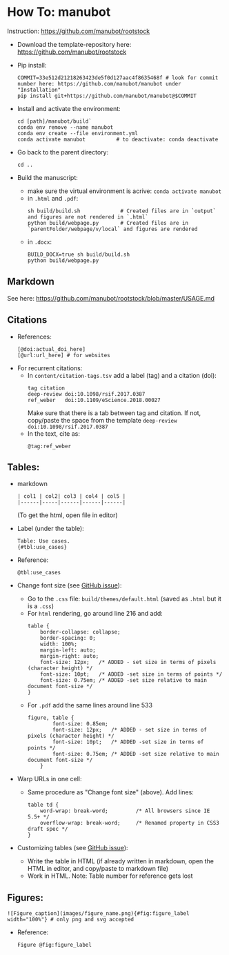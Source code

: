 # How To: manubot

Instruction: https://github.com/manubot/rootstock

- Download the template-repository here: https://github.com/manubot/rootstock  
- Pip install:
  ```
  COMMIT=33e512d21218263423de5f0d127aac4f8635468f # look for commit number here: https://github.com/manubot/manubot under "Installation"
  pip install git+https://github.com/manubot/manubot@$COMMIT
  ```

- Install and activate the environment:  
  ```
  cd [path]/manubot/build`        
  conda env remove --name manubot
  conda env create --file environment.yml
  conda activate manubot          # to deactivate: conda deactivate
  ```
- Go back to the parent directory:  
  ```
  cd ..
  ```
  
- Build the manuscript: 
  - make sure the virtual environment is acrive: `conda activate manubot `
  - in `.html` and `.pdf`:  
    ```
    sh build/build.sh             # Created files are in `output` and figures are not rendered in `.html`
    python build/webpage.py       # Created files are in `parentFolder/webpage/v/local` and figures are rendered
    ```
  - in `.docx`:
    ```
    BUILD_DOCX=true sh build/build.sh
    python build/webpage.py
    ```

  
## Markdown   
See here: https://github.com/manubot/rootstock/blob/master/USAGE.md

## Citations  
- References:
  ```
  [@doi:actual_doi_here]
  [@url:url_here] # for websites  
  ```  
- For recurrent citations:  
  - In `content/citation-tags.tsv` add a label (tag) and a citation (doi):  
    ```
    tag	citation
    deep-review	doi:10.1098/rsif.2017.0387
    ref_weber	doi:10.1109/eScience.2018.00027
    ```  
    Make sure that there is a tab between tag and citation. If not, copy/paste the space from the template `deep-review	doi:10.1098/rsif.2017.0387`
  - In the text, cite as:  
    ```
    @tag:ref_weber
    ```
  
## Tables: 
- markdown
  ```
  | col1 | col2| col3 | col4 | col5 |
  |------|-----|------|------|------|
  ```
  (To get the html, open file in editor)
  
- Label (under the table):  
  ```
  Table: Use cases.
  {#tbl:use_cases}
  ```
- Reference:  
  ```
  @tbl:use_cases
  ```
- Change font size (see [GitHub issue](https://github.com/manubot/rootstock/issues/239)):    
  - Go to the `.css` file: `build/themes/default.html` (saved as `.html` but it is a `.css`)  
  - For `html` rendering, go around line 216 and add:    
    ```
    table {
        border-collapse: collapse;
        border-spacing: 0;
        width: 100%;
        margin-left: auto;
        margin-right: auto;  
        font-size: 12px;   /* ADDED - set size in terms of pixels (character height) */ 
        font-size: 10pt;   /* ADDED -set size in terms of points */
        font-size: 0.75em; /* ADDED -set size relative to main document font-size */
    }
    ```
  - For `.pdf` add the same lines around line 533   
    ```
    figure, table {
            font-size: 0.85em;
            font-size: 12px;   /* ADDED - set size in terms of pixels (character height) */ 
            font-size: 10pt;   /* ADDED -set size in terms of points */
            font-size: 0.75em; /* ADDED -set size relative to main document font-size */
        }
    ```

- Warp URLs in one cell:   
  - Same procedure as "Change font size" (above). Add lines:  
    ```
    table td {
        word-wrap: break-word;         /* All browsers since IE 5.5+ */
        overflow-wrap: break-word;     /* Renamed property in CSS3 draft spec */
    }
    ```

- Customizing tables (see [GitHub issue](https://github.com/manubot/rootstock/issues/240)):  
  - Write the table in HTML (if already written in markdown, open the HTML in editor, and copy/paste to markdown file)   
  - Work in HTML. Note: Table number for reference gets lost  
  
 



## Figures:  
```
![Figure_caption](images/figure_name.png){#fig:figure_label width="100%"} # only png and svg accepted  
```
- Reference:  
  ```
  Figure @fig:figure_label
  ```
 
     



